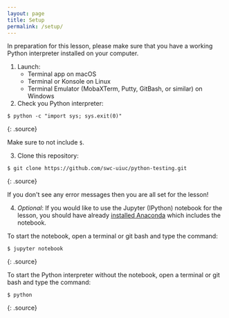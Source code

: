 ```yaml
---
layout: page
title: Setup
permalink: /setup/
---
```


In preparation for this lesson, please make sure that you have a working Python interpreter installed on your computer.

1. Launch:
    - Terminal app on macOS
    - Terminal or Konsole on Linux
    - Terminal Emulator (MobaXTerm, Putty, GitBash, or similar) on Windows
2. Check you Python interpreter:

~~~
$ python -c "import sys; sys.exit(0)"
~~~
{: .source}

Make sure to not include `$`.

3. Clone this repository:

~~~
$ git clone https://github.com/swc-uiuc/python-testing.git
~~~
{: .source}

If you don't see any error messages then you are all set for the lesson!

4. *Optional*: If you would like to use the Jupyter (IPython) notebook for the lesson,
you should have already
[installed Anaconda](http://swcarpentry.github.io/workshop-template/#python)
which includes the notebook.

To start the notebook, open a terminal or git bash and type the command:

~~~
$ jupyter notebook
~~~
{: .source}

To start the Python interpreter without the notebook, open a terminal or git bash and type the command:

~~~
$ python
~~~
{: .source}
